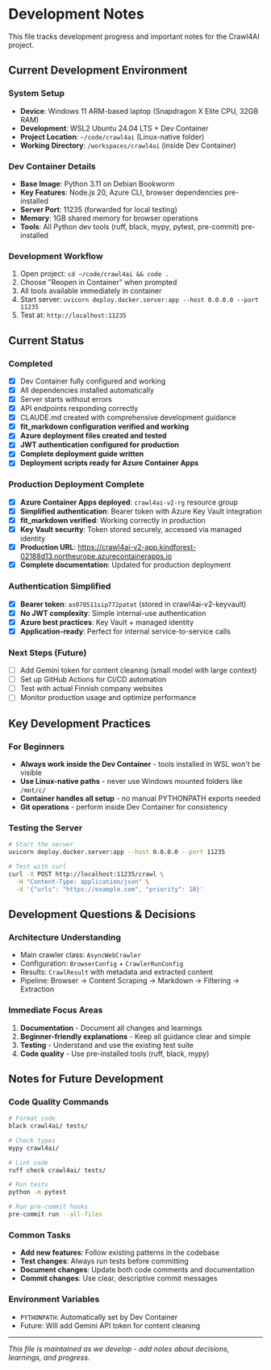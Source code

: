 # Development Notes

This file tracks development progress and important notes for the Crawl4AI project.

## Current Development Environment

### System Setup
- **Device**: Windows 11 ARM-based laptop (Snapdragon X Elite CPU, 32GB RAM)
- **Development**: WSL2 Ubuntu 24.04 LTS + Dev Container
- **Project Location**: `~/code/crawl4ai` (Linux-native folder)
- **Working Directory**: `/workspaces/crawl4ai` (inside Dev Container)

### Dev Container Details
- **Base Image**: Python 3.11 on Debian Bookworm
- **Key Features**: Node.js 20, Azure CLI, browser dependencies pre-installed
- **Server Port**: 11235 (forwarded for local testing)
- **Memory**: 1GB shared memory for browser operations
- **Tools**: All Python dev tools (ruff, black, mypy, pytest, pre-commit) pre-installed

### Development Workflow
1. Open project: `cd ~/code/crawl4ai && code .`
2. Choose "Reopen in Container" when prompted
3. All tools available immediately in container
4. Start server: `uvicorn deploy.docker.server:app --host 0.0.0.0 --port 11235`
5. Test at: `http://localhost:11235`

## Current Status

### Completed
- [x] Dev Container fully configured and working
- [x] All dependencies installed automatically
- [x] Server starts without errors
- [x] API endpoints responding correctly
- [x] CLAUDE.md created with comprehensive development guidance
- [x] **fit_markdown configuration verified and working**
- [x] **Azure deployment files created and tested**
- [x] **JWT authentication configured for production**
- [x] **Complete deployment guide written**
- [x] **Deployment scripts ready for Azure Container Apps**

### Production Deployment Complete
- [x] **Azure Container Apps deployed**: `crawl4ai-v2-rg` resource group
- [x] **Simplified authentication**: Bearer token with Azure Key Vault integration
- [x] **fit_markdown verified**: Working correctly in production
- [x] **Key Vault security**: Token stored securely, accessed via managed identity
- [x] **Production URL**: https://crawl4ai-v2-app.kindforest-02188d13.northeurope.azurecontainerapps.io
- [x] **Complete documentation**: Updated for production deployment

### Authentication Simplified
- [x] **Bearer token**: `as070511sip772patat` (stored in crawl4ai-v2-keyvault)
- [x] **No JWT complexity**: Simple internal-use authentication
- [x] **Azure best practices**: Key Vault + managed identity
- [x] **Application-ready**: Perfect for internal service-to-service calls

### Next Steps (Future)
- [ ] Add Gemini token for content cleaning (small model with large context)
- [ ] Set up GitHub Actions for CI/CD automation
- [ ] Test with actual Finnish company websites
- [ ] Monitor production usage and optimize performance

## Key Development Practices

### For Beginners
- **Always work inside the Dev Container** - tools installed in WSL won't be visible
- **Use Linux-native paths** - never use Windows mounted folders like `/mnt/c/`
- **Container handles all setup** - no manual PYTHONPATH exports needed
- **Git operations** - perform inside Dev Container for consistency

### Testing the Server
```bash
# Start the server
uvicorn deploy.docker.server:app --host 0.0.0.0 --port 11235

# Test with curl
curl -X POST http://localhost:11235/crawl \
  -H "Content-Type: application/json" \
  -d '{"urls": "https://example.com", "priority": 10}'
```

## Development Questions & Decisions

### Architecture Understanding
- Main crawler class: `AsyncWebCrawler`
- Configuration: `BrowserConfig` + `CrawlerRunConfig`
- Results: `CrawlResult` with metadata and extracted content
- Pipeline: Browser → Content Scraping → Markdown → Filtering → Extraction

### Immediate Focus Areas
1. **Documentation** - Document all changes and learnings
2. **Beginner-friendly explanations** - Keep all guidance clear and simple
3. **Testing** - Understand and use the existing test suite
4. **Code quality** - Use pre-installed tools (ruff, black, mypy)

## Notes for Future Development

### Code Quality Commands
```bash
# Format code
black crawl4ai/ tests/

# Check types
mypy crawl4ai/

# Lint code
ruff check crawl4ai/ tests/

# Run tests
python -m pytest

# Run pre-commit hooks
pre-commit run --all-files
```

### Common Tasks
- **Add new features**: Follow existing patterns in the codebase
- **Test changes**: Always run tests before committing
- **Document changes**: Update both code comments and documentation
- **Commit changes**: Use clear, descriptive commit messages

### Environment Variables
- `PYTHONPATH`: Automatically set by Dev Container
- Future: Will add Gemini API token for content cleaning

---

*This file is maintained as we develop - add notes about decisions, learnings, and progress.*